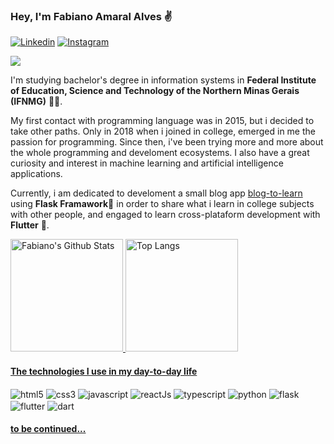 ### Hey, I'm Fabiano Amaral Alves ✌

[![Linkedin](https://img.shields.io/badge/LinkedIn-0077B5?style=for-the-badge&logo=linkedin&logoColor=white)](https://www.linkedin.com/in/fabiano-amaral-alves-2165b5188)
[![Instagram](https://img.shields.io/badge/Instagram-E4405F?style=for-the-badge&logo=instagram&logoColor=white)](https://www.instagram.com/virtualfabs/)

![](https://komarev.com/ghpvc/?username=faamaral&color=green)

I'm studying bachelor's degree in information systems in **Federal Institute of Education, Science and Technology of the Northern Minas Gerais (IFNMG)** 👨‍🎓.

My first contact with programming language was in 2015, but i decided to take other paths.
Only in 2018 when i joined in college, emerged in me the passion for programming. Since then, i've been trying more and more about the whole programming and develoment ecosystems.
I also have a great curiosity and interest in machine learning and artificial intelligence applications.

Currently, i am dedicated to develoment a small blog app [blog-to-learn](https://github.com/faamaral/blog-to-learning) using **Flask Framawork**🧪 in order to share what i learn in college subjects with other people, and engaged to learn cross-plataform development with **Flutter** 💙.

<div>
  <a href="https://github.com/faamaral" target="_blank">
  <img src="https://github-readme-stats.vercel.app/api?username=faamaral&show_icons=true&theme=midnight-purple" alt="Fabiano's Github Stats" height="180em">
  <img src="https://github-readme-stats.vercel.app/api/top-langs/?username=faamaral&layout=compact&langs_count=8&theme=midnight-purple" alt="Top Langs" height="180em">
</div>
  
<!-- <div>
      <img src="https://github-readme-stats.vercel.app/api/pin/?username=faamaral&repo=blog-to-learning&theme=monokai" alt="Fabiano's Github Stats" height="120em">
      <img src="https://github-readme-stats.vercel.app/api/pin/?username=faamaral&repo=focus-fitness&theme=monokai" alt="Fabiano's Github Stats" height="120em">
 </div> -->

#### The technologies I use in my day-to-day life

<div style="display: inline-block">
  <img src="https://img.shields.io/badge/HTML5-E34F26?style=for-the-badge&logo=html5&logoColor=white" alt="html5" align="center">
  <img src="https://img.shields.io/badge/CSS3-1572B6?style=for-the-badge&logo=css3&logoColor=white" alt="css3" align="center">
  <img src="https://img.shields.io/badge/JavaScript-F7DF1E?style=for-the-badge&logo=javascript&logoColor=black" alt="javascript" align="center">
  <img src="https://img.shields.io/badge/React-20232A?style=for-the-badge&logo=react&logoColor=61DAFB" alt="reactJs" align="center">
  <img src="https://img.shields.io/badge/TypeScript-007ACC?style=for-the-badge&logo=typescript&logoColor=white" alt="typescript" align="center">
  <img src="https://img.shields.io/badge/Python-14354C?style=for-the-badge&logo=python&logoColor=white" alt="python" align="center">
  <img src="https://img.shields.io/badge/Flask-000000?style=for-the-badge&logo=flask&logoColor=white" alt="flask" align="center">
  <img src="https://img.shields.io/badge/Flutter-02569B?style=for-the-badge&logo=flutter&logoColor=white" alt="flutter" align="center">
  <img src="https://img.shields.io/badge/Dart-0175C2?style=for-the-badge&logo=dart&logoColor=white" alt="dart" align="center">
  <!--<img src="https://img.shields.io/badge/PostgreSQL-316192?style=for-the-badge&logo=postgresql&logoColor=white" alt="postgresql" align="center">-->
</div>
  
#### to be continued...
